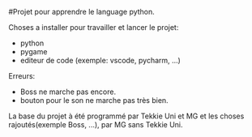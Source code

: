 #Projet pour apprendre le language python.

Choses a installer pour travailler et lancer le projet:
  - python
  - pygame
  - editeur de code (exemple: vscode, pycharm, ...)

Erreurs:
  - Boss ne marche pas encore.
  - bouton pour le son ne marche pas très bien.

La base du projet à été programmé par Tekkie Uni et MG et les choses rajoutés(exemple Boss, ...), par MG sans Tekkie Uni.
